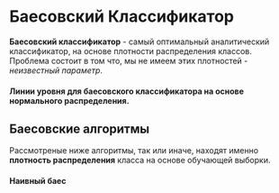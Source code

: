 # Баесовский Классификатор

**Баесовский классификатор** - самый оптимальный аналитический классификатор, на основе плотности распределения классов. Проблема состоит в том что, мы не имеем этих плотностей - *неизвестный параметр*.

#### Линии уровня для баесовского классификатора на основе нормального распределения.



## Баесовские алгоритмы

Рассмотреные ниже алгоритмы, так или иначе, находят именно **плотность распределения** класса на основе обучающей выборки.

#### Наивный баес
